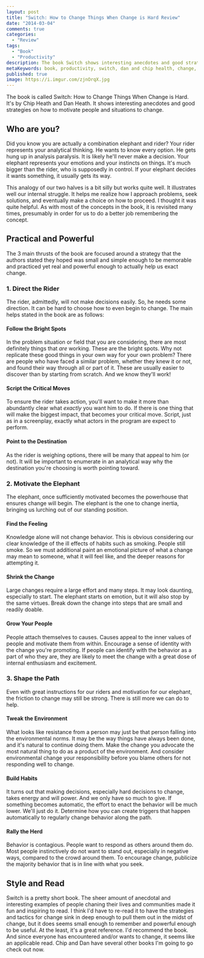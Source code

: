 ```yaml
---
layout: post
title: "Switch: How to Change Things When Change is Hard Review"
date: "2014-03-04"
comments: true
categories:
  - "Review"
tags:
  - "Book"
  - "Productivity"
description: The book Switch shows interesting anecdotes and good strategies on how to motivate people and situations to change.
metaKeywords: book, productivity, switch, dan and chip health, change, change is hard
published: true
image: https://i.imgur.com/zjnOrqX.jpg
---
```


The book is called Switch: How to Change Things When Change is Hard.  It's by Chip Heath and Dan Heath.  It shows interesting anecdotes and good strategies on how to motivate people and situations to change.

<!--more-->

## Who are you?

Did you know you are actually a combination elephant and rider?  Your rider represents your analytical thinking.  He wants to know every option.  He gets hung up in analysis paralysis.  It is likely he'll never make a decision.  Your elephant represents your emotions and your instincts on things.  It's much bigger than the rider, who is supposedly in control.  If your elephant decides it wants something, it usually gets its way.

This analogy of our two halves is a bit silly but works quite well.  It illustrates well our internal struggle.  It helps me realize how I approach problems, seek solutions, and eventually make a choice on how to proceed.  I thought it was quite helpful.  As with most of the concepts in the book, it is revisited many times, presumably in order for us to do a better job remembering the concept.

## Practical and Powerful

The 3 main thrusts of the book are focused around a strategy that the authors stated they hoped was small and simple enough to be memorable and practiced yet real and powerful enough to actually help us exact change.

### 1. Direct the Rider

The rider, admittedly, will not make decisions easily.  So, he needs some direction.  It can be hard to choose how to even begin to change.  The main helps stated in the book are as follows:

#### Follow the Bright Spots

In the problem situation or field that you are considering, there are most definitely things that *are* working.  These are the bright spots.  Why not replicate these good things in your own way for your own problem?  There are people who have faced a similar problem, whether they knew it or not, and found their way through all or part of it.  These are usually easier to discover than by starting from scratch.  And we know they'll work!

#### Script the Critical Moves

To ensure the rider takes action, you'll want to make it more than abundantly clear what *exactly* you want him to do.  If there is one thing that will make the biggest impact, that becomes your critical move.  Script, just as in a screenplay, exactly what actors in the program are expect to perform.

#### Point to the Destination

As the rider is weighing options, there will be many that appeal to him (or not).  It will be important to enumerate in an analytical way why the destination you're choosing is worth pointing toward.

### 2. Motivate the Elephant

The elephant, once sufficiently motivated becomes the powerhouse that ensures change will begin.  The elephant is the one to change inertia, bringing us lurching out of our standing position.

#### Find the Feeling

Knowledge alone will not change behavior.  This is obvious considering our clear knowledge of the ill effects of habits such as smoking.  People still smoke.  So we must additional paint an emotional picture of what a change may mean to someone, what it will feel like, and the deeper reasons for attempting it.

#### Shrink the Change

Large changes require a large effort and many steps.  It may look daunting, especially to start.  The elephant starts on emotion, but it will also stop by the same virtues.  Break down the change into steps that are small and readily doable.

#### Grow Your People

People attach themselves to causes.  Causes appeal to the inner values of people and motivate them from within.  Encourage a sense of identity with the change you're promoting.  If people can identify with the behavior as a part of who they are, they are likely to meet the change with a great dose of internal enthusiasm and excitement.

### 3. Shape the Path

Even with great instructions for our riders and motivation for our elephant, the friction to change may still be strong.  There is still more we can do to help.

#### Tweak the Environment

What looks like resistance from a person may just be that person falling into the environmental norms.  It may be the way things have always been done, and it's natural to continue doing them.  Make the change you advocate the most natural thing to do as a product of the environment.  And consider environmental change your responsibility before you blame others for not responding well to change.

#### Build Habits

It turns out that making decisions, especially hard decisions to change, takes energy and will power.  And we only have so much to give.  If something becomes automatic, the effort to enact the behavior will be much lower.  We'll just do it.  Determine how you can create triggers that happen automatically to regularly change behavior along the path.

#### Rally the Herd

Behavior is contagious.  People want to respond as others around them do.  Most people instinctively do not want to stand out, especially in negative ways, compared to the crowd around them.  To encourage change, publicize the majority behavior that is in line with what you seek.

## Style and Read

Switch is a pretty short book.  The sheer amount of anecdotal and interesting examples of people chaning their lives and communities made it fun and inspiring to read.  I think I'd have to re-read it to have the strategies and tactics for change sink in deep enough to pull them out in the midst of change, but it does seems small enough to remember and powerful enough to be useful.  At the least, it's a great reference.  I'd recommend the book.  And since everyone has encountered and/or wants to change, it seems like an applicable read.  Chip and Dan have several other books I'm going to go check out now.
